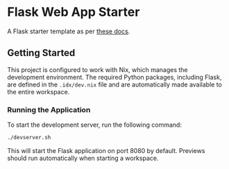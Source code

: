 # Flask Web App Starter

A Flask starter template as per [these docs](https://flask.palletsprojects.com/en/3.0.x/quickstart/#a-minimal-application).

## Getting Started

This project is configured to work with Nix, which manages the development environment. The required Python packages, including Flask, are defined in the `.idx/dev.nix` file and are automatically made available to the entire workspace.

### Running the Application

To start the development server, run the following command:

```bash
./devserver.sh
```

This will start the Flask application on port 8080 by default. Previews should run automatically when starting a workspace.
